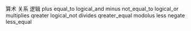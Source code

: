 算术                关系                逻辑
plus<Type>          equal_to<Type>      logical_and<Type>
minus<Type>         not_equal_to<Type>  logical_or<Type>
multiplies<Type>    qreater<Type>       logical_not<Type>
divides<Type>       qreater_equal<Type>
modolus<Type>       less<Type>
negate<Type>        less_equal<Type>
